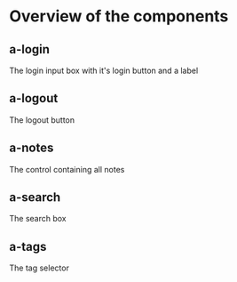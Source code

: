 # Overview of the components

## a-login
The login input box with it's login button and a label

## a-logout
The logout button

## a-notes
The control containing all notes

## a-search
The search box

## a-tags
The tag selector
